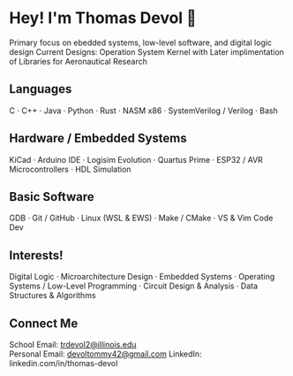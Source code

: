 # Hey! I'm Thomas Devol 🌿 
Primary focus on ebedded systems, low-level software, and digital logic design
Current Designs: Operation System Kernel with Later implimentation of Libraries for Aeronautical Research

## Languages
C · C++ · Java · Python · Rust · NASM x86 · SystemVerilog / Verilog · Bash

## Hardware / Embedded Systems
KiCad · Arduino IDE · Logisim Evolution · Quartus Prime · ESP32 / AVR Microcontrollers · HDL Simulation 

## Basic Software
GDB · Git / GitHub · Linux (WSL & EWS) · Make / CMake · VS & Vim Code Dev 

## Interests!
Digital Logic · Microarchitecture Design · Embedded Systems · Operating Systems / Low-Level Programming · Circuit Design & Analysis · Data Structures & Algorithms

## Connect Me
School Email: trdevol2@illinois.edu   
Personal Email: devoltommy42@gmail.com
LinkedIn: linkedin.com/in/thomas-devol


